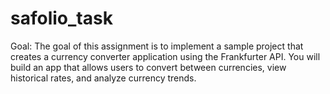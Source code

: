 
# safolio_task
Goal: The goal of this assignment is to implement a sample project that creates a currency converter application using the Frankfurter API. You will build an app that allows users to convert between currencies, view historical rates, and analyze currency trends.

